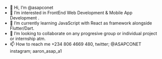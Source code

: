 - 👋 Hi, I’m @asapconet
- 👀 I’m interested in FrontEnd Web Development & Mobile App Development .
- 🌱 I’m currently learning JavaScript with React as framework alongside Flutter/Dart.
- 💞️ I’m looking to collaborate on any progresive group or individual project or internship atm.
- 📫 How to reach me +234 806 4669 480, 
twitter; @ASAPCONET
instagram; aaron_asap_a1

<!---
asapconet/asapconet is a ✨ special ✨ repository because its `README.md` (this file) appears on your GitHub profile.
You can click the Preview link to take a look at your changes.
--->
